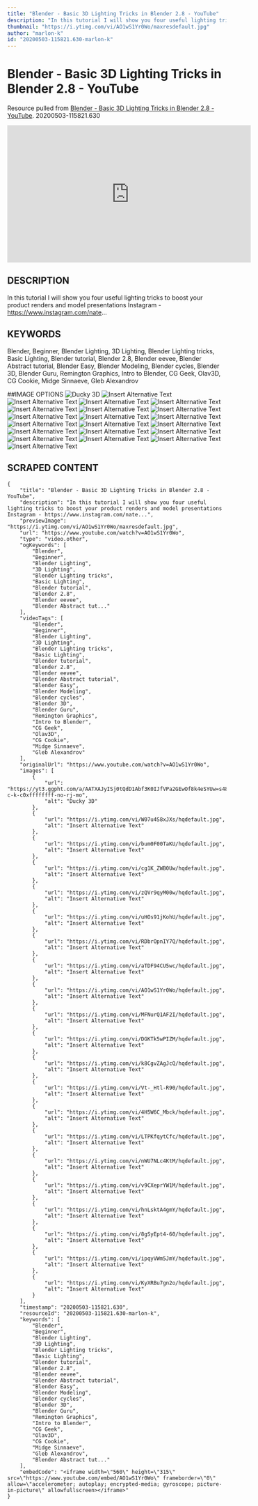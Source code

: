 ```yaml
---
title: "Blender - Basic 3D Lighting Tricks in Blender 2.8 - YouTube"
description: "In this tutorial I will show you four useful lighting tricks to boost your product renders and model presentations Instagram - https://www.instagram.com/nate..."
thumbnail: "https://i.ytimg.com/vi/AO1wS1Yr0Wo/maxresdefault.jpg"
author: "marlon-k"
id: "20200503-115821.630-marlon-k"
---
```

# Blender - Basic 3D Lighting Tricks in Blender 2.8 - YouTube
Resource pulled from [Blender - Basic 3D Lighting Tricks in Blender 2.8 - YouTube](https://www.youtube.com/watch?v=AO1wS1Yr0Wo).
20200503-115821.630

<iframe width="560" height="315" src="https://www.youtube.com/embed/AO1wS1Yr0Wo" frameborder="0" allow="accelerometer; autoplay; encrypted-media; gyroscope; picture-in-picture" allowfullscreen></iframe>

## DESCRIPTION
In this tutorial I will show you four useful lighting tricks to boost your product renders and model presentations Instagram - https://www.instagram.com/nate...

## KEYWORDS

Blender, Beginner, Blender Lighting, 3D Lighting, Blender Lighting tricks, Basic Lighting, Blender tutorial, Blender 2.8, Blender eevee, Blender Abstract tutorial, Blender Easy, Blender Modeling, Blender cycles, Blender 3D, Blender Guru, Remington Graphics, Intro to Blender, CG Geek, Olav3D, CG Cookie, Midge Sinnaeve, Gleb Alexandrov


##IMAGE OPTIONS
![Ducky 3D](https://yt3.ggpht.com/a/AATXAJyISj0tQdD1Abf3K0IJfVPa2GEwOf8k4eSYUw=s48-c-k-c0xffffffff-no-rj-mo)
![Insert Alternative Text](https://i.ytimg.com/vi/W07u4S8xJXs/hqdefault.jpg)
![Insert Alternative Text](https://i.ytimg.com/vi/bum0F00TaKU/hqdefault.jpg)
![Insert Alternative Text](https://i.ytimg.com/vi/cg1K_ZWB0Uw/hqdefault.jpg)
![Insert Alternative Text](https://i.ytimg.com/vi/zQVr9qyM00w/hqdefault.jpg)
![Insert Alternative Text](https://i.ytimg.com/vi/uHOs91jKohU/hqdefault.jpg)
![Insert Alternative Text](https://i.ytimg.com/vi/RDbrOpnIY7Q/hqdefault.jpg)
![Insert Alternative Text](https://i.ytimg.com/vi/aTDF94CU5wc/hqdefault.jpg)
![Insert Alternative Text](https://i.ytimg.com/vi/AO1wS1Yr0Wo/hqdefault.jpg)
![Insert Alternative Text](https://i.ytimg.com/vi/MFNurQ1AF2I/hqdefault.jpg)
![Insert Alternative Text](https://i.ytimg.com/vi/DGKTk5wPIZM/hqdefault.jpg)
![Insert Alternative Text](https://i.ytimg.com/vi/k8CgvZAgJcQ/hqdefault.jpg)
![Insert Alternative Text](https://i.ytimg.com/vi/Vt-_Htl-R90/hqdefault.jpg)
![Insert Alternative Text](https://i.ytimg.com/vi/4H5W6C_Mbck/hqdefault.jpg)
![Insert Alternative Text](https://i.ytimg.com/vi/LTPKfqytCfc/hqdefault.jpg)
![Insert Alternative Text](https://i.ytimg.com/vi/nWU7NLc4KtM/hqdefault.jpg)
![Insert Alternative Text](https://i.ytimg.com/vi/v9CXeprYW1M/hqdefault.jpg)
![Insert Alternative Text](https://i.ytimg.com/vi/hnLsktA4gmY/hqdefault.jpg)
![Insert Alternative Text](https://i.ytimg.com/vi/8gSyEpt4-60/hqdefault.jpg)
![Insert Alternative Text](https://i.ytimg.com/vi/ipqyVWm5JmY/hqdefault.jpg)
![Insert Alternative Text](https://i.ytimg.com/vi/KyXRBu7gn2o/hqdefault.jpg)

## SCRAPED CONTENT
```
{
    "title": "Blender - Basic 3D Lighting Tricks in Blender 2.8 - YouTube",
    "description": "In this tutorial I will show you four useful lighting tricks to boost your product renders and model presentations Instagram - https://www.instagram.com/nate...",
    "previewImage": "https://i.ytimg.com/vi/AO1wS1Yr0Wo/maxresdefault.jpg",
    "url": "https://www.youtube.com/watch?v=AO1wS1Yr0Wo",
    "type": "video.other",
    "ogKeywords": [
        "Blender",
        "Beginner",
        "Blender Lighting",
        "3D Lighting",
        "Blender Lighting tricks",
        "Basic Lighting",
        "Blender tutorial",
        "Blender 2.8",
        "Blender eevee",
        "Blender Abstract tut..."
    ],
    "videoTags": [
        "Blender",
        "Beginner",
        "Blender Lighting",
        "3D Lighting",
        "Blender Lighting tricks",
        "Basic Lighting",
        "Blender tutorial",
        "Blender 2.8",
        "Blender eevee",
        "Blender Abstract tutorial",
        "Blender Easy",
        "Blender Modeling",
        "Blender cycles",
        "Blender 3D",
        "Blender Guru",
        "Remington Graphics",
        "Intro to Blender",
        "CG Geek",
        "Olav3D",
        "CG Cookie",
        "Midge Sinnaeve",
        "Gleb Alexandrov"
    ],
    "originalUrl": "https://www.youtube.com/watch?v=AO1wS1Yr0Wo",
    "images": [
        {
            "url": "https://yt3.ggpht.com/a/AATXAJyISj0tQdD1Abf3K0IJfVPa2GEwOf8k4eSYUw=s48-c-k-c0xffffffff-no-rj-mo",
            "alt": "Ducky 3D"
        },
        {
            "url": "https://i.ytimg.com/vi/W07u4S8xJXs/hqdefault.jpg",
            "alt": "Insert Alternative Text"
        },
        {
            "url": "https://i.ytimg.com/vi/bum0F00TaKU/hqdefault.jpg",
            "alt": "Insert Alternative Text"
        },
        {
            "url": "https://i.ytimg.com/vi/cg1K_ZWB0Uw/hqdefault.jpg",
            "alt": "Insert Alternative Text"
        },
        {
            "url": "https://i.ytimg.com/vi/zQVr9qyM00w/hqdefault.jpg",
            "alt": "Insert Alternative Text"
        },
        {
            "url": "https://i.ytimg.com/vi/uHOs91jKohU/hqdefault.jpg",
            "alt": "Insert Alternative Text"
        },
        {
            "url": "https://i.ytimg.com/vi/RDbrOpnIY7Q/hqdefault.jpg",
            "alt": "Insert Alternative Text"
        },
        {
            "url": "https://i.ytimg.com/vi/aTDF94CU5wc/hqdefault.jpg",
            "alt": "Insert Alternative Text"
        },
        {
            "url": "https://i.ytimg.com/vi/AO1wS1Yr0Wo/hqdefault.jpg",
            "alt": "Insert Alternative Text"
        },
        {
            "url": "https://i.ytimg.com/vi/MFNurQ1AF2I/hqdefault.jpg",
            "alt": "Insert Alternative Text"
        },
        {
            "url": "https://i.ytimg.com/vi/DGKTk5wPIZM/hqdefault.jpg",
            "alt": "Insert Alternative Text"
        },
        {
            "url": "https://i.ytimg.com/vi/k8CgvZAgJcQ/hqdefault.jpg",
            "alt": "Insert Alternative Text"
        },
        {
            "url": "https://i.ytimg.com/vi/Vt-_Htl-R90/hqdefault.jpg",
            "alt": "Insert Alternative Text"
        },
        {
            "url": "https://i.ytimg.com/vi/4H5W6C_Mbck/hqdefault.jpg",
            "alt": "Insert Alternative Text"
        },
        {
            "url": "https://i.ytimg.com/vi/LTPKfqytCfc/hqdefault.jpg",
            "alt": "Insert Alternative Text"
        },
        {
            "url": "https://i.ytimg.com/vi/nWU7NLc4KtM/hqdefault.jpg",
            "alt": "Insert Alternative Text"
        },
        {
            "url": "https://i.ytimg.com/vi/v9CXeprYW1M/hqdefault.jpg",
            "alt": "Insert Alternative Text"
        },
        {
            "url": "https://i.ytimg.com/vi/hnLsktA4gmY/hqdefault.jpg",
            "alt": "Insert Alternative Text"
        },
        {
            "url": "https://i.ytimg.com/vi/8gSyEpt4-60/hqdefault.jpg",
            "alt": "Insert Alternative Text"
        },
        {
            "url": "https://i.ytimg.com/vi/ipqyVWm5JmY/hqdefault.jpg",
            "alt": "Insert Alternative Text"
        },
        {
            "url": "https://i.ytimg.com/vi/KyXRBu7gn2o/hqdefault.jpg",
            "alt": "Insert Alternative Text"
        }
    ],
    "timestamp": "20200503-115821.630",
    "resourceId": "20200503-115821.630-marlon-k",
    "keywords": [
        "Blender",
        "Beginner",
        "Blender Lighting",
        "3D Lighting",
        "Blender Lighting tricks",
        "Basic Lighting",
        "Blender tutorial",
        "Blender 2.8",
        "Blender eevee",
        "Blender Abstract tutorial",
        "Blender Easy",
        "Blender Modeling",
        "Blender cycles",
        "Blender 3D",
        "Blender Guru",
        "Remington Graphics",
        "Intro to Blender",
        "CG Geek",
        "Olav3D",
        "CG Cookie",
        "Midge Sinnaeve",
        "Gleb Alexandrov",
        "Blender Abstract tut..."
    ],
    "embedCode": "<iframe width=\"560\" height=\"315\" src=\"https://www.youtube.com/embed/AO1wS1Yr0Wo\" frameborder=\"0\" allow=\"accelerometer; autoplay; encrypted-media; gyroscope; picture-in-picture\" allowfullscreen></iframe>"
}
```
